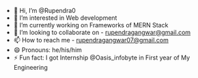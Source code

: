 - 👋 Hi, I’m @Rupendra0
- 👀 I’m interested in Web development
- 🌱 I’m currently working on Frameworks of MERN Stack
- 💞️ I’m looking to collaborate on - rupendragangwar@gmail.com
- 📫 How to reach me - rupendragangwar07@gmail.com
- 😄 Pronouns: he/his/him
- ⚡ Fun fact: I got Internship @Oasis_infobyte in First year of My Engineering

<!---
Rupendra0/Rupendra0 is a ✨ special ✨ repository because its `README.md` (this file) appears on your GitHub profile.
You can click the Preview link to take a look at your changes.
--->
